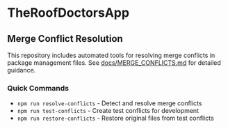 # TheRoofDoctorsApp

## Merge Conflict Resolution

This repository includes automated tools for resolving merge conflicts in package management files. See [docs/MERGE_CONFLICTS.md](docs/MERGE_CONFLICTS.md) for detailed guidance.

### Quick Commands
- `npm run resolve-conflicts` - Detect and resolve merge conflicts
- `npm run test-conflicts` - Create test conflicts for development
- `npm run restore-conflicts` - Restore original files from test conflicts
